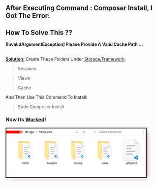 <div style="margin:0 auto;display: table; text-transform:capitalize;">
	<h2>after executing command : <strong>composer install</strong>, I got the error:</h2>
	<h2>How to Solve this ??</h2>
	<strong>
		[InvalidArgumentException] Please provide a valid cache path ...
	</strong>
	<br/><br/>
	<p>
		<u><b>solution:</b></u> 
		Create these folders under <u>storage/framework</u>:
	</p>
	<blockquote>sessions</blockquote>
	<blockquote>views</blockquote>
	<blockquote>cache</blockquote>
	<p>And Then use this command to install:</p>
	<blockquote>sudo composer install</blockquote>
	<h3>Now its <u>worked</u>!</h3>
	<img src="readme.png" alt="" width="90%" style="border:2px solid black;box-shadow: 7px 5px 15px -6px rosybrown;"/>
</div>
